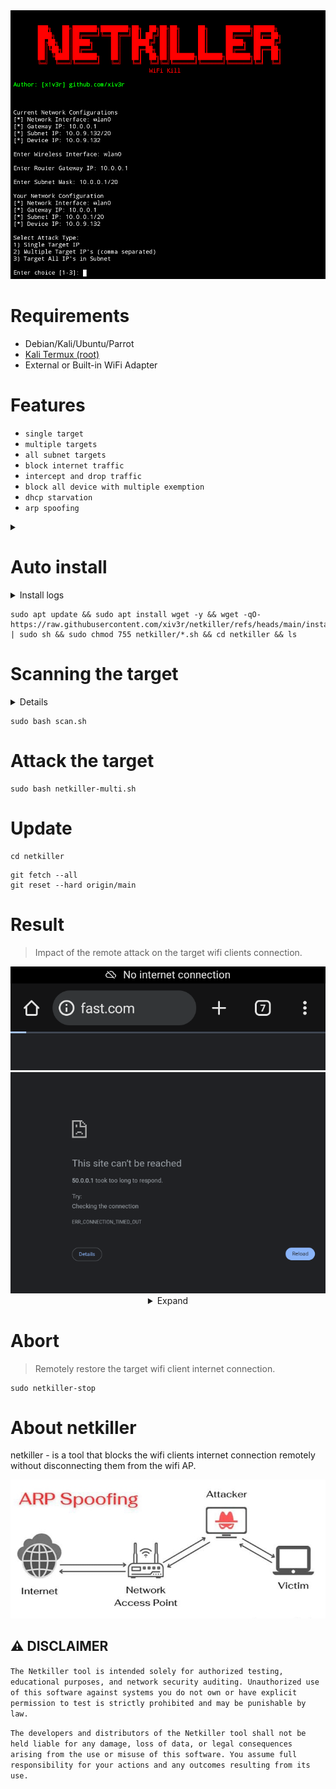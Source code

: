<div align="center">
<img src="https://github.com/xiv3r/netkiller/blob/main/image/netkill.png">
</div>

# Requirements
- Debian/Kali/Ubuntu/Parrot
- [Kali Termux (root)](https://github.com/xiv3r/Kali-Linux-Termux)
- External or Built-in WiFi Adapter

# Features
- `single target`
- `multiple targets`
- `all subnet targets`
- `block internet traffic`
- `intercept and drop traffic`
- `block all device with multiple exemption`
- `dhcp starvation`
- `arp spoofing`

<details><summary></summary>

# Dependencies
```
sudo apt update && sudo apt upgrade -y && sudo apt install arp-scan iptables dsniff ipcalc -y
```

# Git clone
```
git clone https://github.com/xiv3r/netkiller.git
cd netkiller
sudo chmod +x *.sh
```
</details>

# Auto install
<details><summary>Install logs</summary>
<img src="https://github.com/xiv3r/netkiller/blob/main/image/install.png">
</details>

```
sudo apt update && sudo apt install wget -y && wget -qO- https://raw.githubusercontent.com/xiv3r/netkiller/refs/heads/main/install.sh | sudo sh && sudo chmod 755 netkiller/*.sh && cd netkiller && ls
```

# Scanning the target
<details>
 <img src="https://github.com/xiv3r/netkiller/blob/main/image/scan.png">
</details>

```
sudo bash scan.sh
```
# Attack the target
```
sudo bash netkiller-multi.sh
```

# Update
```
cd netkiller
```
```
git fetch --all
git reset --hard origin/main
```

# Result
> Impact of the remote attack on the target wifi clients connection.
<div align="center">
<img src="https://github.com/xiv3r/netkiller/blob/main/image/error.png">
<img src="https://github.com/xiv3r/netkiller/blob/main/image/noinet.png">

<details><summary>Expand</summary>
  
<img src="https://github.com/xiv3r/netkiller/blob/main/image/proc.png">
<img src="https://github.com/xiv3r/netkiller/blob/main/image/dhcpstarvation.png">
</details></div>

# Abort
> Remotely restore the target wifi client internet connection.
```
sudo netkiller-stop
```
# About netkiller
netkiller - is a tool that blocks the wifi clients internet connection remotely without disconnecting them from the wifi AP.

<div align="center">
<img src="https://github.com/xiv3r/netkiller/blob/main/image/flow.jpg">
</div>

## ⚠️ DISCLAIMER

`The Netkiller tool is intended solely for authorized testing, educational purposes, and network security auditing. Unauthorized use of this software against systems you do not own or have explicit permission to test is strictly prohibited and may be punishable by law.`

`The developers and distributors of the Netkiller tool shall not be held liable for any damage, loss of data, or legal consequences arising from the use or misuse of this software. You assume full responsibility for your actions and any outcomes resulting from its use.`
